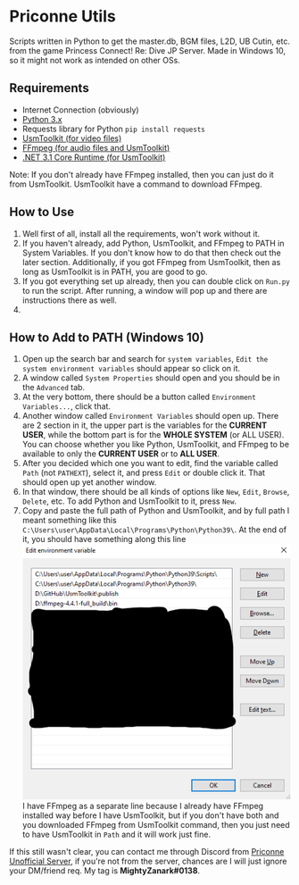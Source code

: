 # Priconne Utils

Scripts written in Python to get the master.db, BGM files, L2D, UB Cutin, etc. from the game Princess Connect! Re: Dive JP Server. Made in Windows 10, so it might not work as intended on other OSs.


## Requirements

- Internet Connection (obviously)
- [Python 3.x](https://www.python.org/downloads/)
- Requests library for Python `pip install requests`
- [UsmToolkit (for video files)](https://github.com/MightyZanark/UsmToolkit)
- [FFmpeg (for audio files and UsmToolkit)](https://ffmpeg.org/download.html)
- [.NET 3.1 Core Runtime (for UsmToolkit)](https://dotnet.microsoft.com/en-us/download/dotnet/3.1/runtime)

Note: If you don't already have FFmpeg installed, then you can just do it from UsmToolkit. UsmToolkit have a command to download FFmpeg.


## How to Use

1. Well first of all, install all the requirements, won't work without it.
2. If you haven't already, add Python, UsmToolkit, and FFmpeg to PATH in System Variables. If you don't know how to do that then check out the later section. Additionally, if you got FFmpeg from UsmToolkit, then as long as UsmToolkit is in PATH, you are good to go.
3. If you got everything set up already, then you can double click on `Run.py` to run the script. After running, a window will pop up and there are instructions there as well.
4. 


## How to Add to PATH (Windows 10)

1. Open up the search bar and search for `system variables`, `Edit the system environment variables` should appear so click on it.
2. A window called `System Properties` should open and you should be in the `Advanced` tab.
3. At the very bottom, there should be a button called `Environment Variables...`, click that.
4. Another window called `Environment Variables` should open up. There are 2 section in it, the upper part is the variables for the **CURRENT USER**, while the bottom part is for the **WHOLE SYSTEM** (or ALL USER). You can choose whether you like Python, UsmToolkit, and FFmpeg to be available to only the **CURRENT USER** or to **ALL USER**.
5. After you decided which one you want to edit, find the variable called `Path` (not `PATHEXT`), select it, and press `Edit` or double click it. That should open up yet another window.
6. In that window, there should be all kinds of options like `New`, `Edit`, `Browse`, `Delete`, etc. To add Python and UsmToolkit to it, press `New`.
7. Copy and paste the full path of Python and UsmToolkit, and by full path I meant something like this `C:\Users\user\AppData\Local\Programs\Python\Python39\`. At the end of it, you should have something along this line
![Image of completed path](./path.png)
I have FFmpeg as a separate line because I already have FFmpeg installed way before I have UsmToolkit, but if you don't have both and you downloaded FFmpeg from UsmToolkit command, then you just need to have UsmToolkit in `Path` and it will work just fine.

If this still wasn't clear, you can contact me through Discord from [Priconne Unofficial Server](https://discord.gg/priconne), if you're not from the server, chances are I will just ignore your DM/friend req. My tag is **MightyZanark#0138**.